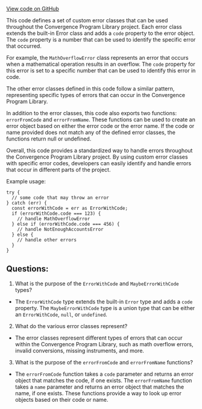 [View code on GitHub](https://github.com/convergence-rfq/convergence-program-library/risk-engine/js/generated/errors/index.d.ts)

This code defines a set of custom error classes that can be used throughout the Convergence Program Library project. Each error class extends the built-in Error class and adds a `code` property to the error object. The `code` property is a number that can be used to identify the specific error that occurred. 

For example, the `MathOverflowError` class represents an error that occurs when a mathematical operation results in an overflow. The `code` property for this error is set to a specific number that can be used to identify this error in code. 

The other error classes defined in this code follow a similar pattern, representing specific types of errors that can occur in the Convergence Program Library. 

In addition to the error classes, this code also exports two functions: `errorFromCode` and `errorFromName`. These functions can be used to create an error object based on either the error code or the error name. If the code or name provided does not match any of the defined error classes, the functions return null or undefined. 

Overall, this code provides a standardized way to handle errors throughout the Convergence Program Library project. By using custom error classes with specific error codes, developers can easily identify and handle errors that occur in different parts of the project. 

Example usage:

```
try {
  // some code that may throw an error
} catch (err) {
  const errorWithCode = err as ErrorWithCode;
  if (errorWithCode.code === 123) {
    // handle MathOverflowError
  } else if (errorWithCode.code === 456) {
    // handle NotEnoughAccountsError
  } else {
    // handle other errors
  }
}
```
## Questions: 
 1. What is the purpose of the `ErrorWithCode` and `MaybeErrorWithCode` types?
- The `ErrorWithCode` type extends the built-in `Error` type and adds a `code` property. The `MaybeErrorWithCode` type is a union type that can be either an `ErrorWithCode`, `null`, or `undefined`.

2. What do the various error classes represent?
- The error classes represent different types of errors that can occur within the Convergence Program Library, such as math overflow errors, invalid conversions, missing instruments, and more.

3. What is the purpose of the `errorFromCode` and `errorFromName` functions?
- The `errorFromCode` function takes a `code` parameter and returns an error object that matches the code, if one exists. The `errorFromName` function takes a `name` parameter and returns an error object that matches the name, if one exists. These functions provide a way to look up error objects based on their code or name.